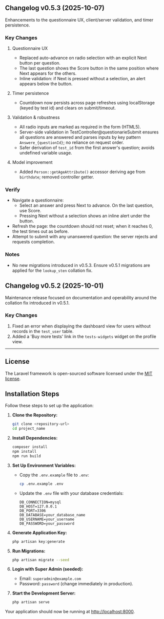 ## Changelog v0.5.3 (2025-10-07)
Enhancements to the questionnaire UX, client/server validation, and timer persistence.

### Key Changes
1. Questionnaire UX
   - Replaced auto-advance on radio selection with an explicit Next button per question.
   - The last question shows the Score button in the same position where Next appears for the others.
   - Inline validation: if Next is pressed without a selection, an alert appears below the button.

2. Timer persistence
   - Countdown now persists across page refreshes using localStorage (keyed by test id) and clears on submit/timeout.

3. Validation & robustness
   - All radio inputs are marked as required in the form (HTML5).
   - Server-side validation in TestController@questionarieSubmit ensures all questions are answered and parses inputs by key pattern `Answere_{questionId}`; no reliance on request order.
   - Safer derivation of `test_id` from the first answer's question; avoids undefined variable usage.

4. Model improvement
   - Added `Person::getAgeAttribute()` accessor deriving age from `birthdate`; removed controller getter.

### Verify
- Navigate a questionnaire:
  - Select an answer and press Next to advance. On the last question, use Score.
  - Pressing Next without a selection shows an inline alert under the button.
- Refresh the page: the countdown should not reset; when it reaches 0, the test times out as before.
- Attempt to submit with any unanswered question: the server rejects and requests completion.

### Notes
- No new migrations introduced in v0.5.3. Ensure v0.5.1 migrations are applied for the `lookup_sten` collation fix.

## Changelog v0.5.2 (2025-10-01)
Maintenance release focused on documentation and operability around the collation fix introduced in v0.5.1.

### Key Changes
1. Fixed an error when displaying the dashboard view for users without records in the `test_user` table.
2. Added a 'Buy more tests' link in the `tests-widgets` widget on the profile view. 
---

## License

The Laravel framework is open-sourced software licensed under the [MIT license](https://opensource.org/licenses/MIT).

## Installation Steps

Follow these steps to set up the application:

1. **Clone the Repository:**
   ```bash
   git clone <repository-url>
   cd project_name
   ```

2. **Install Dependencies:**
   ```bash
   composer install
   npm install
   npm run build
   ```

3. **Set Up Environment Variables:**
   - Copy the `.env.example` file to `.env`:
     ```bash
     cp .env.example .env
     ```
   - Update the `.env` file with your database credentials:
     ```env
     DB_CONNECTION=mysql
     DB_HOST=127.0.0.1
     DB_PORT=3306
     DB_DATABASE=your_database_name
     DB_USERNAME=your_username
     DB_PASSWORD=your_password
     ```

4. **Generate Application Key:**
   ```bash
   php artisan key:generate
   ```

5. **Run Migrations:**
   ```bash
   php artisan migrate --seed
   ```

6. **Login with Super Admin (seeded):**
   - Email: `superadmin@example.com`
   - Password: `password` (change immediately in production).

7. **Start the Development Server:**
   ```bash
   php artisan serve
   ```

Your application should now be running at [http://localhost:8000](http://localhost:8000).